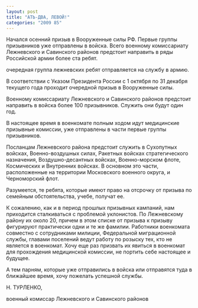 ```yaml
---
layout: post
title: "АТЬ-ДВА, ЛЕВОЙ!"
categories: "2009 85"
---
```


Начался осенний призыв в Вооруженные силы РФ. Первые группы призывников уже отправлены в войска. Всего военному комиссариату Лежневского и Савинского районов предстоит направить в ряды Российской армии более ста ребят.

очередная группа лежневских ребят отправляется на службу в армию.



В соответствии с Указом Президента России с 1 октября по 31 декабря текущего года проходит очередной призыв в Вооруженные силы.

Военному комиссариату Лежневского и Савинского районов предстоит направить в войска более 100 призывников. Служить они будут один год.

В настоящее время в военкомате полным ходом идут медицинские призывные комиссии, уже отправлены в части первые группы призывников.

Посланцам Лежневского района предстоит служить в Сухопутных войсках, Военно-воздушных силах, Ракетных войсках стратегического назначения, Воздушно-десантных войсках, Военно-морском флоте, Космических и Внутренних войсках. В основном это части, расположенные на территории Московского военного округа, и Черноморский флот.

Разумеется, те ребята, которые имеют право на отсрочку от призыва по семейным обстоятельства, учебе, получат ее.

К сожалению, как и в период прошлых призывных кампаний, нам приходится сталкиваться с проблемой уклонистов. По Лежневскому району их около 20, причем в этом списке от призыва к призыву фигурируют практически одни и те же фамилии. Работники военкомата совместно с сотрудниками милиции, Федеральной миграционной службы, главами поселений ведут работу по розыску тех, кто не является в военкомат. Хочу еще раз призвать их явиться в военкомат для прохождения медицинской комиссии, не портить себе настоящее и будущее.

А тем парням, которые уже отправились в войска или отправятся туда в ближайшее время, хочу пожелать успешной службы.

Н. ТУРЛЕНКО,

военный комиссар Лежневского и Савинского районов


